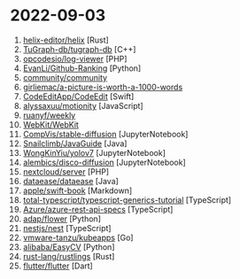 # 2022-09-03

1. [helix-editor/helix](https://github.com/helix-editor/helix "A post-modern modal text editor.") [Rust]
2. [TuGraph-db/tugraph-db](https://github.com/TuGraph-db/tugraph-db "") [C++]
3. [opcodesio/log-viewer](https://github.com/opcodesio/log-viewer "Fast and beautiful Log Viewer for Laravel") [PHP]
4. [EvanLi/Github-Ranking](https://github.com/EvanLi/Github-Ranking "⭐Github Ranking⭐ Github stars and forks ranking list. Github Top100 stars list of different languages. Automatically update daily. | Github仓库排名，每日自动更新") [Python]
5. [community/community](https://github.com/community/community "Public feedback discussions for: GitHub for Mobile, GitHub Discussions, GitHub Codespaces, GitHub Sponsors, GitHub Issues and more!") 
6. [girliemac/a-picture-is-worth-a-1000-words](https://github.com/girliemac/a-picture-is-worth-a-1000-words "I am trying to describe complex matters in simple doodles!") 
7. [CodeEditApp/CodeEdit](https://github.com/CodeEditApp/CodeEdit "CodeEdit App for macOS – Elevate your code editing experience. Open source, free forever.") [Swift]
8. [alyssaxuu/motionity](https://github.com/alyssaxuu/motionity "The web-based motion graphics editor for everyone 📽") [JavaScript]
9. [ruanyf/weekly](https://github.com/ruanyf/weekly "科技爱好者周刊，每周五发布") 
10. [WebKit/WebKit](https://github.com/WebKit/WebKit "Home of the WebKit project, the browser engine used by Safari, Mail, App Store and many other applications on macOS, iOS and Linux.") 
11. [CompVis/stable-diffusion](https://github.com/CompVis/stable-diffusion "") [JupyterNotebook]
12. [Snailclimb/JavaGuide](https://github.com/Snailclimb/JavaGuide "「Java学习+面试指南」一份涵盖大部分 Java 程序员所需要掌握的核心知识。准备 Java 面试，首选 JavaGuide！") [Java]
13. [WongKinYiu/yolov7](https://github.com/WongKinYiu/yolov7 "Implementation of paper - YOLOv7: Trainable bag-of-freebies sets new state-of-the-art for real-time object detectors") [JupyterNotebook]
14. [alembics/disco-diffusion](https://github.com/alembics/disco-diffusion "") [JupyterNotebook]
15. [nextcloud/server](https://github.com/nextcloud/server "☁️ Nextcloud server, a safe home for all your data") [PHP]
16. [dataease/dataease](https://github.com/dataease/dataease "人人可用的开源数据可视化分析工具。") [Java]
17. [apple/swift-book](https://github.com/apple/swift-book "The Swift Programming Language book") [Markdown]
18. [total-typescript/typescript-generics-tutorial](https://github.com/total-typescript/typescript-generics-tutorial "Interactive tutorial on using generics in TypeScript") [TypeScript]
19. [Azure/azure-rest-api-specs](https://github.com/Azure/azure-rest-api-specs "The source for REST API specifications for Microsoft Azure.") [TypeScript]
20. [adap/flower](https://github.com/adap/flower "Flower - A Friendly Federated Learning Framework") [Python]
21. [nestjs/nest](https://github.com/nestjs/nest "A progressive Node.js framework for building efficient, scalable, and enterprise-grade server-side applications on top of TypeScript & JavaScript (ES6, ES7, ES8) 🚀") [TypeScript]
22. [vmware-tanzu/kubeapps](https://github.com/vmware-tanzu/kubeapps "A web-based UI for deploying and managing applications in Kubernetes clusters") [Go]
23. [alibaba/EasyCV](https://github.com/alibaba/EasyCV "An all-in-one toolkit for computer vision") [Python]
24. [rust-lang/rustlings](https://github.com/rust-lang/rustlings "🦀 Small exercises to get you used to reading and writing Rust code!") [Rust]
25. [flutter/flutter](https://github.com/flutter/flutter "Flutter makes it easy and fast to build beautiful apps for mobile and beyond") [Dart]
